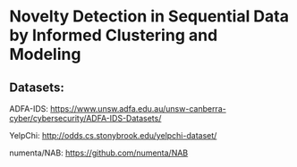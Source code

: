 # Novelty Detection in Sequential Data by Informed Clustering and Modeling

## Datasets:

ADFA-IDS: https://www.unsw.adfa.edu.au/unsw-canberra-cyber/cybersecurity/ADFA-IDS-Datasets/

YelpChi: http://odds.cs.stonybrook.edu/yelpchi-dataset/

numenta/NAB: https://github.com/numenta/NAB

